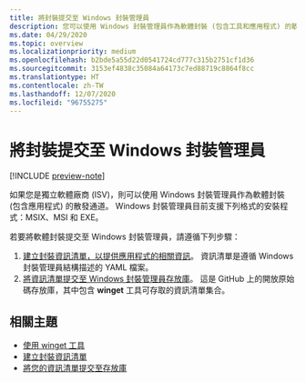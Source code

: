 ```yaml
---
title: 將封裝提交至 Windows 封裝管理員
description: 您可以使用 Windows 封裝管理員作為軟體封裝 (包含工具和應用程式) 的散發通道。
ms.date: 04/29/2020
ms.topic: overview
ms.localizationpriority: medium
ms.openlocfilehash: b2bde5a55d22d0541724cd777c315b2751cf1d36
ms.sourcegitcommit: 3153ef4838c35084a64173c7ed88719c8864f8cc
ms.translationtype: HT
ms.contentlocale: zh-TW
ms.lasthandoff: 12/07/2020
ms.locfileid: "96755275"
---
```

# <a name="submit-packages-to-windows-package-manager"></a>將封裝提交至 Windows 封裝管理員

[!INCLUDE [preview-note](../../includes/package-manager-preview.md)]

如果您是獨立軟體廠商 (ISV)，則可以使用 Windows 封裝管理員作為軟體封裝 (包含應用程式) 的散發通道。 Windows 封裝管理員目前支援下列格式的安裝程式：MSIX、MSI 和 EXE。

若要將軟體封裝提交至 Windows 封裝管理員，請遵循下列步驟：

1. [建立封裝資訊清單，以提供應用程式的相關資訊](manifest.md)。 資訊清單是遵循 Windows 封裝管理員結構描述的 YAML 檔案。
2. [將資訊清單提交至 Windows 封裝管理員存放庫](repository.md)。 這是 GitHub 上的開放原始碼存放庫，其中包含 **winget** 工具可存取的資訊清單集合。

## <a name="related-topics"></a>相關主題

* [使用 winget 工具](../winget/index.md)
* [建立封裝資訊清單](manifest.md)
* [將您的資訊清單提交至存放庫](repository.md)

